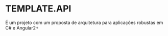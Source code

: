 # TEMPLATE.API
É um projeto com um proposta de arquitetura para aplicações robustas em C# e Angular2+
